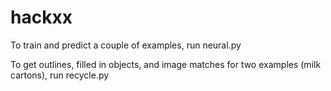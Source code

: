 # hackxx

To train and predict a couple of examples, run neural.py

To get outlines, filled in objects, and image matches for two examples (milk cartons), run recycle.py
